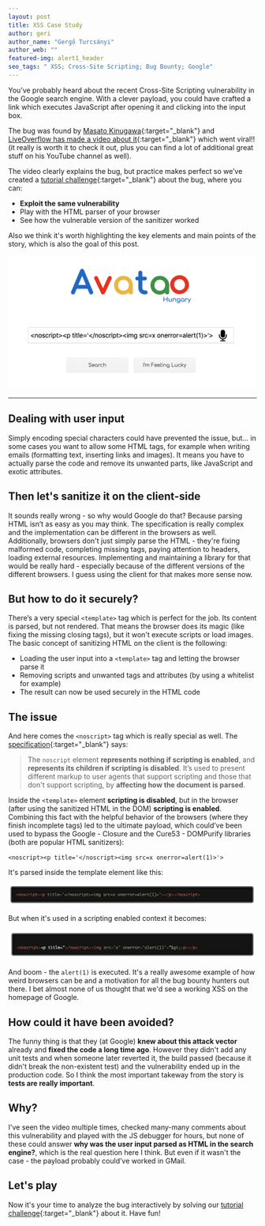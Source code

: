 ```yaml
---
layout: post
title: XSS Case Study
author: geri
author_name: "Gergő Turcsányi"
author_web: ""
featured-img: alert1_header
seo_tags: " XSS; Cross-Site Scripting; Bug Bounty; Google"
---
```


You’ve probably heard about the recent Cross-Site Scripting vulnerability in the Google search engine. With a clever payload, you could have crafted a link which executes JavaScript after opening it and clicking into the input box.

The bug was found by [Masato Kinugawa](https://twitter.com/kinugawamasato){:target="_blank"} and [LiveOverflow has made a video about it](https://www.youtube.com/watch?v=lG7U3fuNw3A){:target="_blank"} which went viral!! (it really is worth it to check it out,  plus you can find a lot of additional great stuff on his YouTube channel as well).

The video clearly explains the bug, but practice makes perfect so we’ve created a [tutorial challenge](https://platform.avatao.com/challenges/756c97e7-8605-4b5f-8c59-a6387f8fba67){:target="_blank"}  about the bug, where you can:

 * **Exploit the same vulnerability**
 * Play with the HTML parser of your browser
 * See how the vulnerable version of the sanitizer worked

Also we think it's worth highlighting the key elements and main points of the story, which is also the goal of this post.

![Search](../images/avatao-search.png)

<!--excerpt-->

----

## Dealing with user input

Simply encoding special characters could have prevented the issue, but... in some cases you want to allow some HTML tags, for example when writing emails (formatting text, inserting links and images). It means you have to actually parse the code and remove its unwanted parts, like JavaScript and exotic attributes.

## Then let's sanitize it on the client-side

It sounds really wrong - so why would Google do that? Because parsing HTML isn’t as easy as you may think. The specification is really complex and the implementation can be different in the browsers as well. Additionally, browsers don't just simply parse the HTML - they're fixing malformed code, completing missing tags, paying attention to headers, loading external resources. Implementing and maintaining a library for that would be really hard - especially because of the different versions of the different browsers. I guess using the client for that makes more sense now.

## But how to do it securely?

There’s a very special `<template>` tag which is perfect for the job. Its content is parsed, but not rendered. That means the browser does its magic (like fixing the missing closing tags), but it won't execute scripts or load images. The basic concept of sanitizing HTML on the client is the following:

 * Loading the user input into a `<template>` tag and letting the browser parse it
 * Removing scripts and unwanted tags and attributes (by using a whitelist for example)
 * The result can now be used securely in the HTML code

## The issue

And here comes the `<noscript>` tag which is really special as well. The [specification](https://www.w3.org/TR/2011/WD-html5-author-20110809/the-noscript-element.html){:target="_blank"} says:

> The `noscript` element **represents nothing if scripting is enabled**, and **represents its children if scripting is disabled**. It’s used to present different markup to user agents that support scripting and those that don't support scripting, by **affecting how the document is parsed**.

Inside the `<template>` element **scripting is disabled**, but in the browser (after using the sanitized HTML in the DOM) **scripting is enabled**. Combining this fact with the helpful behavior of the browsers (where they finish incomplete tags) led to the ultimate payload, which could’ve been used to bypass the Google - Closure and the Cure53 - DOMPurify libraries (both are popular HTML sanitizers):

```
<noscript><p title='</noscript><img src=x onerror=alert(1)>'>
```

It's parsed inside the template element like this:


![HTML1](../images/scripts-disabled.png)

But when it's used in a scripting enabled context it becomes:

![HTML2](../images/scripts-enabled.png)

And boom - the `alert(1)` is executed. It's a really awesome example of how weird browsers can be and a motivation for all the bug bounty hunters out there. I bet almost none of us thought that we'd see a working XSS on the homepage of Google.

## How could it have been avoided?

The funny thing is that they (at Google) **knew about this attack vector** already and **fixed the code a long time ago**. However they didn't add any unit tests and when someone later reverted it, the build passed (because it didn't break the non-existent test) and the vulnerability ended up in the production code. So I think the most important takeway from the story is **tests are really important**.

## Why?

I've seen the video multiple times, checked many-many comments about this vulnerability and played with the JS debugger for hours, but none of these could answer **why was the user input parsed as HTML in the search engine?**, which is the real question here I think. But even if it wasn't the case - the payload probably could’ve worked in GMail.

## Let's play

Now it's your time to analyze the bug interactively by solving our [tutorial challenge](https://platform.avatao.com/challenges/756c97e7-8605-4b5f-8c59-a6387f8fba67){:target="_blank"} about it. Have fun!

